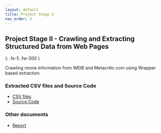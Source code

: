 ```yaml
---
layout: default
title: Project Stage 2
nav_order: 3
---
```


## Project Stage II - Crawling and Extracting Structured Data from Web Pages
{: .fs-5 .fw-300 }

Crawling movie information from IMDB and Metacritic.com using Wrapper based extraction.

### Extracted CSV files and Source Code
- [CSV files](https://github.com/Rohit--Sharma/CS839_DataScience/blob/master/Part2-WebCrawling/data/)
- [Source Code](https://github.com/Rohit--Sharma/CS839_DataScience/tree/master/Part2-WebCrawling/src)

### Other documents
- [Report](Part2-WebCrawling/report.html)
